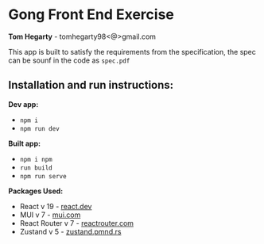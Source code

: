 # Gong Front End Exercise
 **Tom Hegarty**  -  tomhegarty98<@>gmail.com

This app is built to satisfy the requirements from the specification, the spec can be sounf in the code as `spec.pdf`

## Installation and run instructions:
**Dev app:**
 -   `npm i`
 -   `npm run dev`

**Built app:**
 - `npm i npm`
 - `run build` 
 - `npm run serve`

**Packages Used:**
-   React v 19 - [react.dev](https://react.dev)
-   MUI v 7 - [mui.com](https://mui.com/)
-   React Router v 7 - [reactrouter.com](https://reactrouter.com/)
-   Zustand v 5 - [zustand.pmnd.rs](https://zustand-demo.pmnd.rs/)

